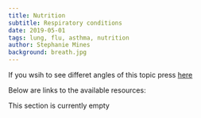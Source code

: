 ```yaml
---
title: Nutrition
subtitle: Respiratory conditions
date: 2019-05-01
tags: lung, flu, asthma, nutrition
author: Stephanie Mines
background: breath.jpg
---
```


If you wsih to see differet angles of this topic press [here](/topics/Respiration/topic-text.html)

Below are links to the available resources:

This section is currently empty
